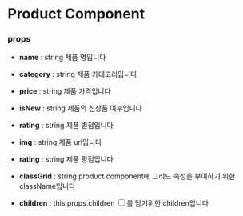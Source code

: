 # Product Component

### props

- **name** : string
  제품 명입니다

- **category** : string
  제품 카테고리입니다

- **price** : string
  제품 가격입니다

- **isNew** : string
  제품의 신상품 여부입니다

- **rating** : string
  제품 별점입니다

- **img** : string
  제품 url입니다

- **rating** : string
  제품 평점입니다

- **classGrid** : string
  product component에 그리드 속성을 부여하기 위한 className입니다

- **children** : this.props.children
  <input type="checkbox">를 담기위한 children입니다
